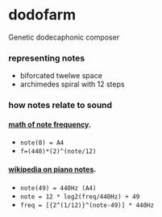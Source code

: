 # dodofarm
Genetic dodecaphonic composer

### representing notes
 * biforcated twelwe space
 * archimedes spiral with 12 steps

### how notes relate to sound
#### [math of note frequency](http://www.intmath.com/trigonometric-graphs/music.php).
- `note(0) = A4`
- `f=(440)*(2)^(note/12)`

#### [wikipedia on piano notes](http://en.wikipedia.org/wiki/Piano_key_frequencies).
- `note(49) = 440Hz (A4)`
- `note = 12 * log2(freq/440Hz) + 49`
- `freq = [{2^(1/12)}^(note-49)] * 440Hz`
